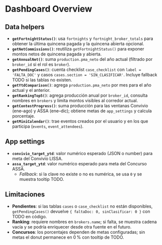 # Dashboard Overview

## Data helpers
- **`getFortnightStatus()`**: usa `fortnights` y `fortnight_broker_totals` para obtener la última quincena pagada y la quincena abierta opcional.
- **`getNetCommissions()`**: reutiliza `getFortnightStatus()` para exponer montos netos de quincena pagada y abierta.
- **`getAnnualNet()`**: suma `production.pma_neto` del año actual (filtrado por `broker_id` si el rol es `broker`).
- **`getPendingCases()`**: cuenta checklist `case_checklist` con `label = 'FALTA_DOC'` y casos `cases.section = 'SIN_CLASIFICAR'`. Incluye fallback TODO si las tablas no existen.
- **`getYtdComparison()`**: agrega `production.pma_neto` por mes para el año actual y el anterior.
- **`getRankingTop5()`**: agrega producción anual por `broker_id`, consulta nombres en `brokers` y limita montos visibles al corredor actual.
- **`getContestProgress()`**: suma producción para las ventanas Convivio (ene–ago) y ASSA (ene–dic); obtiene metas de `app_settings` y calcula porcentaje.
- **`getMiniCalendar()`**: trae eventos creados por el usuario y en los que participa (`events`, `event_attendees`).

## App settings
- **`convivio_target_ytd`**: valor numérico esperado (JSON o number) para meta del Convivio LISSA.
- **`assa_target_ytd`**: valor numérico esperado para meta del Concurso ASSA.
  - *Fallback*: si la clave no existe o no es numérica, se usa `0` y se muestra tooltip TODO.

## Limitaciones
- **Pendientes**: si las tablas `cases` o `case_checklist` no están disponibles, `getPendingCases()` devuelve `{ faltaDoc: 0, sinClasificar: 0 }` con TODO en código.
- **Ranking**: requiere nombres en `brokers.name`; si falta, se muestra cadena vacía y se podría enriquecer desde otra fuente en el futuro.
- **Concursos**: los porcentajes dependen de metas configuradas; sin metas el donut permanece en 0 % con tooltip de TODO.

